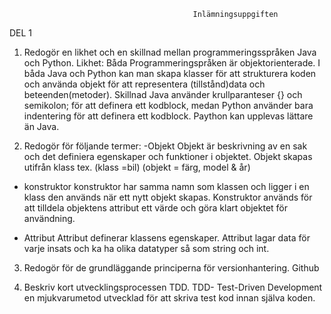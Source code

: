     

                                             Inlämningsuppgiften 

DEL 1

1. Redogör en likhet och en skillnad mellan programmeringsspråken Java och Python.
Likhet: 
Båda Programmeringspråken är objektorienterade. I båda Java och Python kan man  skapa klasser för att strukturera  koden och använda objekt för att representera (tillstånd)data och beteenden(metoder).
Skillnad
Java använder krullparanteser {} och semikolon;  för att definera ett kodblock, medan Python använder bara indentering  för att definera ett kodblock. Paython kan upplevas lättare än Java.

2. Redogör för följande termer:
  -Objekt
Objekt är beskrivning av en sak och det definiera egenskaper och funktioner i objektet.
Objekt skapas utifrån klass tex. (klass =bil) (objekt = färg, model & år)

  - konstruktor
 konstruktor har samma namn som klassen och ligger i en klass den används när ett nytt objekt skapas.
 Konstruktor används för att tilldela objektens attribut ett värde och göra klart objektet för användning.

  - Attribut
Attribut definerar klassens egenskaper. Attribut lagar data för varje insats och ka ha olika datatyper så som string och int.

3. Redogör för de grundläggande principerna för versionhantering.
Github

4. Beskriv kort utvecklingsprocessen TDD.
TDD- Test-Driven Development en mjukvarumetod utvecklad för att skriva test kod innan själva koden.

